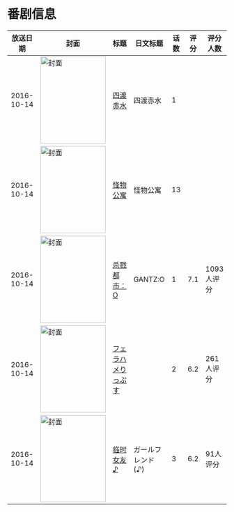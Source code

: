 # 番剧信息

|放送日期|封面|标题|日文标题|话数|评分|评分人数|
|---|---|---|---|---|---|---|
|2016-10-14|<img src="https://lain.bgm.tv/pic/cover/c/36/b0/420604_kqT6I.jpg" alt="封面" style="width:150px;height:200px;object-fit:cover;">|[四渡赤水](https://bangumi.tv/subject/420604)|四渡赤水|1|||
|2016-10-14|<img src="https://lain.bgm.tv/pic/cover/c/b6/42/195187_8JnoJ.jpg" alt="封面" style="width:150px;height:200px;object-fit:cover;">|[怪物公寓](https://bangumi.tv/subject/195187)|怪物公寓|13|||
|2016-10-14|<img src="https://lain.bgm.tv/pic/cover/c/7a/04/154971_gR08E.jpg" alt="封面" style="width:150px;height:200px;object-fit:cover;">|[杀戮都市：O](https://bangumi.tv/subject/154971)|GANTZ:O|1|7.1|1093人评分|
|2016-10-14|<img src="https://bangumi.tv/img/no_icon_subject.png" alt="封面" style="width:150px;height:200px;object-fit:cover;">|[フェラハメりっぷす](https://bangumi.tv/subject/195316)||2|6.2|261人评分|
|2016-10-14|<img src="https://lain.bgm.tv/pic/cover/c/e6/ad/189632_7vZ9f.jpg" alt="封面" style="width:150px;height:200px;object-fit:cover;">|[临时女友♪](https://bangumi.tv/subject/189632)|ガールフレンド(♪)|3|6.2|91人评分|
